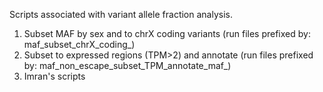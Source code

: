 Scripts associated with variant allele fraction analysis.

1. Subset MAF by sex and to chrX coding variants (run files prefixed by: maf_subset_chrX_coding_)
2. Subset to expressed regions (TPM>2) and annotate (run files prefixed by: maf_non_escape_subset_TPM_annotate_maf_)
3. Imran's scripts
